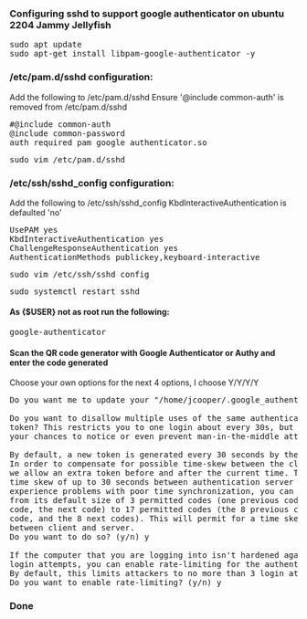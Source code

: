 <h3>Configuring sshd to support google authenticator on ubuntu 2204 Jammy Jellyfish</h3>
<pre>
sudo apt update
sudo apt-get install libpam-google-authenticator -y
</pre>

### /etc/pam.d/sshd configuration:
  Add the following to /etc/pam.d/sshd
  Ensure '@include common-auth' is removed from /etc/pam.d/sshd
<pre>
#@include common-auth
@include common-password
auth required pam_google_authenticator.so
</pre>


<pre>
sudo vim /etc/pam.d/sshd
</pre>

### /etc/ssh/sshd_config configuration:
  Add the following to /etc/ssh/sshd_config
  KbdInteractiveAuthentication is defaulted 'no' 
<pre>
UsePAM yes
KbdInteractiveAuthentication yes
ChallengeResponseAuthentication yes
AuthenticationMethods publickey,keyboard-interactive
</pre>

<pre>
sudo vim /etc/ssh/sshd_config
</pre>


<pre>
sudo systemctl restart sshd
</pre>


#### As {$USER} not as root run the following:
<pre>
google-authenticator
</pre>

#### Scan the QR code generator with Google Authenticator or Authy and enter the code generated
  Choose your own options for the next 4 options, I choose Y/Y/Y/Y 

<pre>
Do you want me to update your "/home/jcooper/.google_authenticator" file? (y/n) y

Do you want to disallow multiple uses of the same authentication
token? This restricts you to one login about every 30s, but it increases
your chances to notice or even prevent man-in-the-middle attacks (y/n) y

By default, a new token is generated every 30 seconds by the mobile app.
In order to compensate for possible time-skew between the client and the server,
we allow an extra token before and after the current time. This allows for a
time skew of up to 30 seconds between authentication server and client. If you
experience problems with poor time synchronization, you can increase the window
from its default size of 3 permitted codes (one previous code, the current
code, the next code) to 17 permitted codes (the 8 previous codes, the current
code, and the 8 next codes). This will permit for a time skew of up to 4 minutes
between client and server.
Do you want to do so? (y/n) y

If the computer that you are logging into isn't hardened against brute-force
login attempts, you can enable rate-limiting for the authentication module.
By default, this limits attackers to no more than 3 login attempts every 30s.
Do you want to enable rate-limiting? (y/n) y
</pre>

### Done
